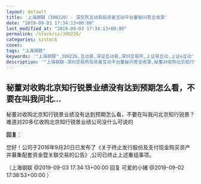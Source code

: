 ```yaml
---
layout: default
title: '上海钢联（300226）- 深交所互动易投资者互动平台董秘问答全收录'
date: "2019-09-03 17:34:13+00:00"
last_modified_at: "2019-09-03 17:34:13+00:00"
permalink: /stock/sz/300226/
categories: szstock
cover: 
tags: "上海钢联"
keywords: '"上海钢联",300226,互动易,深证互动易,深圳交易所,上证易互动,上证e互动'
description: '"上海钢联-深圳交易所投资者互动平台董秘问答全收录,秘董对收购北京知行锐景业绩没有达到预期怎么看，不要在叫我问北京知行锐景？难道对20多亿收购北京知行锐景业绩公司没什么可说的"'
---
```


## 秘董对收购北京知行锐景业绩没有达到预期怎么看，不要在叫我问北...

秘董对收购北京知行锐景业绩没有达到预期怎么看，不要在叫我问北京知行锐景？难道对20多亿收购北京知行锐景业绩公司没什么可说的

**回复**：

您好！公司于2016年9月20日已发布了《关于终止发行股份及支付现金购买资产并募集配套资金暨关联交易的公告》,公司已终止上述重组事项。 

（上海钢联  @2019-09-03 17:34:13+00:00 回复 可爱的小猪  @2019-09-02 17:38:53+00:00 ）

